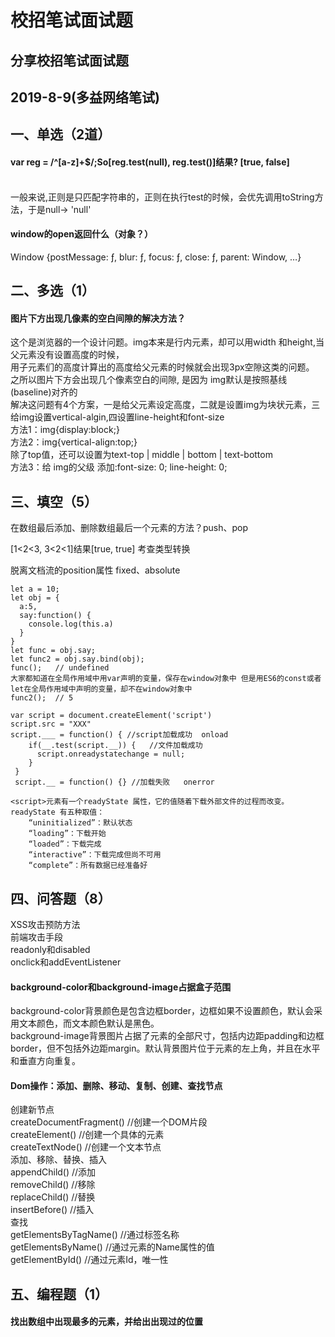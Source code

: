 # 校招笔试面试题
分享校招笔试面试题<br>
---------------
2019-8-9(多益网络笔试)
---------------
一、单选（2道）<br>
---------------
#### var reg = /^[a-z]+$/;So[reg.test(null), reg.test()]结果? [true, false]<br>
<br>
一般来说,正则是只匹配字符串的，正则在执行test的时候，会优先调用toString方法，于是null-> 'null'<br>

#### window的open返回什么（对象？）<br>
Window {postMessage: ƒ, blur: ƒ, focus: ƒ, close: ƒ, parent: Window, …}<br>

二、多选（1）
---------------
#### 图片下方出现几像素的空白间隙的解决方法？<br>
这个是浏览器的一个设计问题。img本来是行内元素，却可以用width 和height,当父元素没有设置高度的时候，<br>
用子元素们的高度计算出的高度给父元素的时候就会出现3px空隙这类的问题。<br>
之所以图片下方会出现几个像素空白的间隙, 是因为 img默认是按照基线(baseline)对齐的<br>
解决这问题有4个方案，一是给父元素设定高度，二就是设置img为块状元素，三给img设置vertical-algin,四设置line-height和font-size <br>
方法1：img{display:block;}<br>
方法2：img{vertical-align:top;}<br>
除了top值，还可以设置为text-top | middle | bottom | text-bottom<br>
方法3：给 img的父级 添加:font-size: 0; line-height: 0;<br>

三、填空（5）
---------------
在数组最后添加、删除数组最后一个元素的方法？push、pop<br>

[1<2<3, 3<2<1]结果[true, true] 考查类型转换<br>

脱离文档流的position属性 fixed、absolute<br>
```
let a = 10;
let obj = {
  a:5,
  say:function() {
    console.log(this.a)
  }
}
let func = obj.say;
let func2 = obj.say.bind(obj);
func();   // undefined  
大家都知道在全局作用域中用var声明的变量，保存在window对象中 但是用ES6的const或者let在全局作用域中声明的变量，却不在window对象中
func2();  // 5
```
```
var script = document.createElement('script')
script.src = "XXX"
script.___ = function() { //script加载成功  onload
    if(__.test(script.__)) {   //文件加载成功
      script.onreadystatechange = null;
    }
 }
 script.__ = function() {} //加载失败   onerror
 
<script>元素有一个readyState 属性，它的值随着下载外部文件的过程而改变。readyState 有五种取值：
    “uninitialized”：默认状态
    “loading”：下载开始
    “loaded”：下载完成
    “interactive”：下载完成但尚不可用
    “complete”：所有数据已经准备好
```
四、问答题（8）
---------------
XSS攻击预防方法<br>
前端攻击手段<br>
readonly和disabled
<br>
onclick和addEventListener<br>
#### background-color和background-image占据盒子范围<br>
background-color背景颜色是包含边框border，边框如果不设置颜色，默认会采用文本颜色，而文本颜色默认是黑色。<br>
background-image背景图片占据了元素的全部尺寸，包括内边距padding和边框border，但不包括外边距margin。默认背景图片位于元素的左上角，并且在水平和垂直方向重复。<br>

#### Dom操作：添加、删除、移动、复制、创建、查找节点<br>
创建新节点<br>
createDocumentFragment() //创建一个DOM片段<br>
createElement() //创建一个具体的元素<br>
createTextNode() //创建一个文本节点<br>
添加、移除、替换、插入<br>
appendChild() //添加<br>
removeChild() //移除<br>
replaceChild() //替换<br>
insertBefore() //插入<br>
查找<br>
getElementsByTagName() //通过标签名称<br>
getElementsByName() //通过元素的Name属性的值<br>
getElementById() //通过元素Id，唯一性<br>

五、编程题（1）
---------------
#### 找出数组中出现最多的元素，并给出出现过的位置<br>
